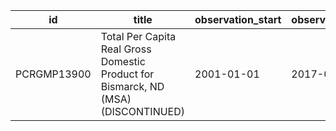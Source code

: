 | id          | title                                                                              | observation_start   | observation_end   |
|-------------|------------------------------------------------------------------------------------|---------------------|-------------------|
| PCRGMP13900 | Total Per Capita Real Gross Domestic Product for Bismarck, ND (MSA) (DISCONTINUED) | 2001-01-01          | 2017-01-01        |